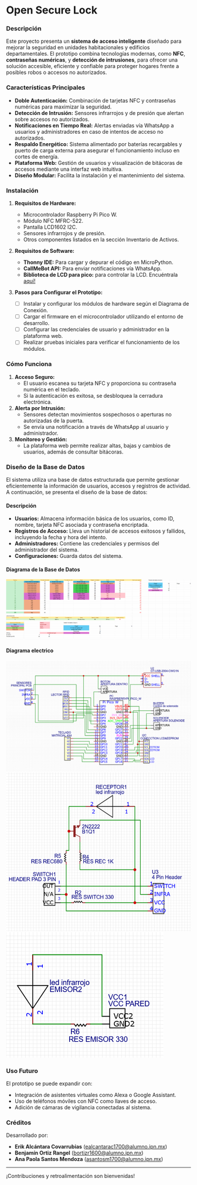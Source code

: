 # Open Secure Lock

### Descripción
Este proyecto presenta un **sistema de acceso inteligente** diseñado para mejorar la seguridad en unidades habitacionales y edificios departamentales. El prototipo combina tecnologías modernas, como **NFC**, **contraseñas numéricas**, y **detección de intrusiones**, para ofrecer una solución accesible, eficiente y confiable para proteger hogares frente a posibles robos o accesos no autorizados.

### Características Principales
- **Doble Autenticación:** Combinación de tarjetas NFC y contraseñas numéricas para maximizar la seguridad.
- **Detección de Intrusión:** Sensores infrarrojos y de presión que alertan sobre accesos no autorizados.
- **Notificaciones en Tiempo Real:** Alertas enviadas vía WhatsApp a usuarios y administradores en caso de intentos de acceso no autorizados.
- **Respaldo Energético:** Sistema alimentado por baterías recargables y puerto de carga externa para asegurar el funcionamiento incluso en cortes de energía.
- **Plataforma Web:** Gestión de usuarios y visualización de bitácoras de accesos mediante una interfaz web intuitiva.
- **Diseño Modular:** Facilita la instalación y el mantenimiento del sistema.

### Instalación
1. **Requisitos de Hardware:**
   - Microcontrolador Raspberry Pi Pico W.
   - Módulo NFC MFRC-522.
   - Pantalla LCD1602 I2C.
   - Sensores infrarrojos y de presión.
   - Otros componentes listados en la sección Inventario de Activos.

2. **Requisitos de Software:**
   - **Thonny IDE:** Para cargar y depurar el código en MicroPython.
   - **CallMeBot API:** Para enviar notificaciones vía WhatsApp.
   - **Biblioteca de LCD para pico:** para controlar la LCD. Encuéntrala [aquí!](https://github.com/T-622/RPI-PICO-I2C-LCD)

3. **Pasos para Configurar el Prototipo:**
   - [ ] Instalar y configurar los módulos de hardware según el Diagrama de Conexión.
   - [ ] Cargar el firmware en el microcontrolador utilizando el entorno de desarrollo.
   - [ ] Configurar las credenciales de usuario y administrador en la plataforma web.
   - [ ] Realizar pruebas iniciales para verificar el funcionamiento de los módulos.

### Cómo Funciona
1. **Acceso Seguro:**
   - El usuario escanea su tarjeta NFC y proporciona su contraseña numérica en el teclado.
   - Si la autenticación es exitosa, se desbloquea la cerradura electrónica.
2. **Alerta por Intrusión:**
   - Sensores detectan movimientos sospechosos o aperturas no autorizadas de la puerta.
   - Se envía una notificación a través de WhatsApp al usuario y administrador.
3. **Monitoreo y Gestión:**
   - La plataforma web permite realizar altas, bajas y cambios de usuarios, además de consultar bitácoras.

### Diseño de la Base de Datos

El sistema utiliza una base de datos estructurada que permite gestionar eficientemente la información de usuarios, accesos y registros de actividad. A continuación, se presenta el diseño de la base de datos:

#### Descripción
- **Usuarios:** Almacena información básica de los usuarios, como ID, nombre, tarjeta NFC asociada y contraseña encriptada.
- **Registros de Acceso:** Lleva un historial de accesos exitosos y fallidos, incluyendo la fecha y hora del intento.
- **Administradores:** Contiene las credenciales y permisos del administrador del sistema.
- **Configuraciones:** Guarda datos del sistema.

#### Diagrama de la Base de Datos
![Diagrama de Base de Datos](DiseñoBDEEPROM.png)

#### Diagrama electrico
![Diagrama de electrico principal](MainElectricDesign.png)
![Diagrama de electrico de LED Receptor](RXLED.png)
![Diagrama de electrico de LED Transmisor](TxLED.png)

### Uso Futuro
El prototipo se puede expandir con:
- Integración de asistentes virtuales como Alexa o Google Assistant.
- Uso de teléfonos móviles con NFC como llaves de acceso.
- Adición de cámaras de vigilancia conectadas al sistema.

### Créditos
Desarrollado por:
- **Erik Alcántara Covarrubias** (ealcantarac1700@alumno.ipn.mx)
- **Benjamín Ortiz Rangel** (bortizr1600@alumno.ipn.mx)
- **Ana Paola Santos Mendoza** (asantosm1700@alumno.ipn.mx)

---

¡Contribuciones y retroalimentación son bienvenidas!
